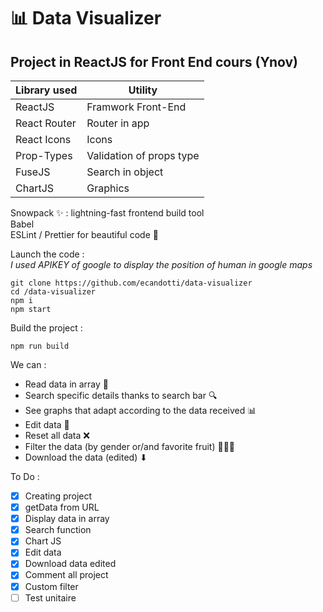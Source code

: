# 📊 Data Visualizer  
## Project in ReactJS for Front End cours (Ynov)

Library used | Utility
------------ | -------------
ReactJS | Framwork Front-End
React Router | Router in app
React Icons | Icons
Prop-Types | Validation of props type
FuseJS | Search in object
ChartJS | Graphics  
  
Snowpack ✨ : lightning-fast frontend build tool  
Babel  
ESLint / Prettier for beautiful code 🥰  

Launch the code :  
*I used APIKEY of google to display the position of human in google maps*
```
git clone https://github.com/ecandotti/data-visualizer
cd /data-visualizer
npm i
npm start
```  

Build the project :  
```
npm run build
```
  
We can : 
- Read data in array 📁  
- Search specific details thanks to search bar 🔍  
- See graphs that adapt according to the data received 📊  
- Edit data 📝  
- Reset all data ❌  
- Filter the data (by gender or/and favorite fruit) 👨‍🎨🍇  
- Download the data (edited) ⬇︎  
  
To Do :  
- [X] Creating project  
- [X] getData from URL  
- [X] Display data in array  
- [X] Search function  
- [X] Chart JS  
- [X] Edit data  
- [X] Download data edited  
- [X] Comment all project  
- [X] Custom filter  
- [ ] Test unitaire  

